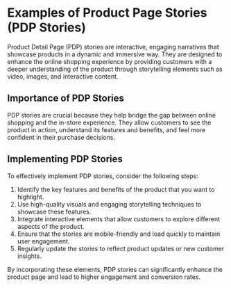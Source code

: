 # Examples of Product Page Stories (PDP Stories)

Product Detail Page (PDP) stories are interactive, engaging narratives that showcase products in a dynamic and immersive way. They are designed to enhance the online shopping experience by providing customers with a deeper understanding of the product through storytelling elements such as video, images, and interactive content.

## Importance of PDP Stories

PDP stories are crucial because they help bridge the gap between online shopping and the in-store experience. They allow customers to see the product in action, understand its features and benefits, and feel more confident in their purchase decisions.

## Implementing PDP Stories

To effectively implement PDP stories, consider the following steps:
1. Identify the key features and benefits of the product that you want to highlight.
2. Use high-quality visuals and engaging storytelling techniques to showcase these features.
3. Integrate interactive elements that allow customers to explore different aspects of the product.
4. Ensure that the stories are mobile-friendly and load quickly to maintain user engagement.
5. Regularly update the stories to reflect product updates or new customer insights.

By incorporating these elements, PDP stories can significantly enhance the product page and lead to higher engagement and conversion rates.
